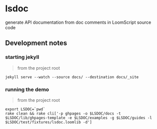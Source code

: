 # lsdoc
generate API documentation from doc comments in LoomScript source code


## Development notes

### starting jekyll
> from the project root

```
jekyll serve --watch --source docs/ --destination docs/_site
```

### running the demo
> from the project root

```
export LSDOC=`pwd`
rake clean && rake cli['-p ghpages -o $LSDOC/docs -t $LSDOC/lib/ghpages-template -e $LSDOC/examples -g $LSDOC/guides -l $LSDOC/test/fixtures/lsdoc.loomlib -d']
```
